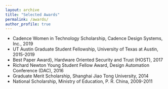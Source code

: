 ```yaml
---
layout: archive
title: "Selected Awards"
permalink: /awards/
author_profile: true
---
```


* Cadence Women in Technology Scholarship, Cadence Design Systems, Inc., 2019
* UT Austin Graduate Student Fellowship, University of Texas at Austin, 2015-2019
* Best Paper Award}, Hardware Oriented Security and Trust (HOST), 2017
* Richard Newton Young Student Fellow Award, Design Automation Conference (DAC), 2016
* Graduate Merit Scholarship, Shanghai Jiao Tong University, 2014
* National Scholarship, Ministry of Education, P. R. China, 2009-2011

